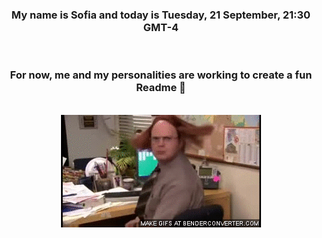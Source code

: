 


<div align="center">
<h3 >My name is Sofia and today is Tuesday, 21 September, 21:30 GMT-4</h3><br>
<h3 >For now, me and my personalities are working to create a fun Readme 👋
</h3><br>
<img src='img/dwight.gif' alt='working...'/>
</div>
